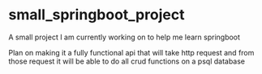 # small_springboot_project
A small project I am currently working on to help me learn springboot

Plan on making it a fully functional api that will take http request and from those request it will be able to do all crud functions on a psql database


